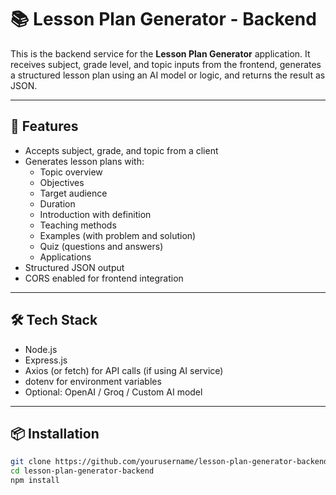 # 📚 Lesson Plan Generator - Backend

This is the backend service for the **Lesson Plan Generator** application. It receives subject, grade level, and topic inputs from the frontend, generates a structured lesson plan using an AI model or logic, and returns the result as JSON.

---

## 🚀 Features

- Accepts subject, grade, and topic from a client
- Generates lesson plans with:
  - Topic overview
  - Objectives
  - Target audience
  - Duration
  - Introduction with definition
  - Teaching methods
  - Examples (with problem and solution)
  - Quiz (questions and answers)
  - Applications
- Structured JSON output
- CORS enabled for frontend integration

---

## 🛠️ Tech Stack

- Node.js
- Express.js
- Axios (or fetch) for API calls (if using AI service)
- dotenv for environment variables
- Optional: OpenAI / Groq / Custom AI model

---

## 📦 Installation

```bash
git clone https://github.com/yourusername/lesson-plan-generator-backend.git
cd lesson-plan-generator-backend
npm install

